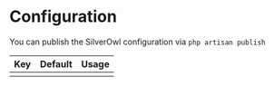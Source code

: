 # Configuration

You can publish the SilverOwl configuration via `php artisan publish`

| Key | Default | Usage |
|-----|---------|-------|
|     |         |       |
